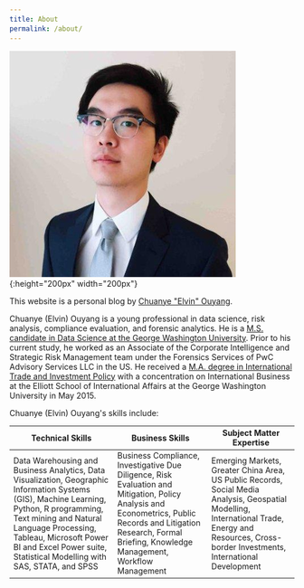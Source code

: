 ```yaml
---
title: About
permalink: /about/
---
```

![Chuanye "Elvin" Ouyang](../assets/images/bio-photo.jpeg){:height="200px" width="200px"}

This website is a personal blog by [Chuanye "Elvin" Ouyang](https://www.linkedin.com/in/ouyangchuanye/).

Chuanye (Elvin) Ouyang is a young professional in data science, risk analysis, compliance evaluation, and forensic analytics. He is a [M.S. candidate in Data Science at the George Washington University](https://datasci.columbian.gwu.edu/). Prior to his current study, he worked as an Associate of the Corporate Intelligence and Strategic Risk Management team under the Forensics Services of PwC Advisory Services LLC in the US. He received a [M.A. degree in International Trade and Investment Policy](https://elliott.gwu.edu/international-trade-investment-policy) with a concentration on International Business at the Elliott School of International Affairs at the George Washington University in May 2015.

Chuanye (Elvin) Ouyang's skills include:

| Technical Skills 	| Business Skills 	| Subject Matter Expertise 	|
|----------------------------------------------------------------------------------------------------------------------------------------------------------------------------------------------------------------------------------------------------------------------------------------------	|--------------------------------------------------------------------------------------------------------------------------------------------------------------------------------------------------------------------------	|------------------------------------------------------------------------------------------------------------------------------------------------------------------------------------------------------	|
| Data Warehousing and Business Analytics, Data Visualization, Geographic Information Systems (GIS), Machine Learning, Python, R programming, Text mining and Natural Language Processing, Tableau, Microsoft Power BI and Excel Power suite, Statistical Modelling with SAS, STATA, and SPSS 	| Business Compliance, Investigative Due Diligence,  Risk Evaluation and Mitigation,  Policy Analysis and Econometrics, Public Records and Litigation Research, Formal Briefing, Knowledge Management, Workflow Management 	| Emerging Markets, Greater China Area, US Public Records, Social Media Analysis, Geospatial Modelling, International Trade, Energy and Resources, Cross-border Investments, International Development 	|
